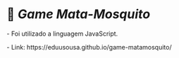 # 🦟 *Game Mata-Mosquito*

<p>- Foi utilizado a linguagem JavaScript.</p>
<p>- Link: https://eduusousa.github.io/game-matamosquito/ </p>

#
